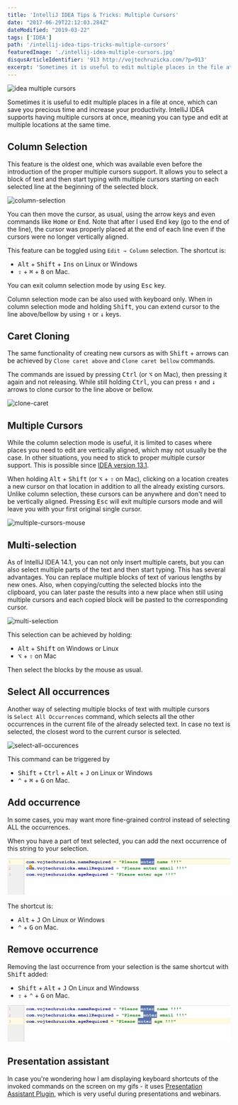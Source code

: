 ```yaml
---
title: 'IntelliJ IDEA Tips & Tricks: Multiple Cursors'
date: "2017-06-29T22:12:03.284Z"
dateModified: "2019-03-22"
tags: ['IDEA']
path: '/intellij-idea-tips-tricks-multiple-cursors'
featuredImage: './intellij-idea-multiple-cursors.jpg'
disqusArticleIdentifier: '913 http://vojtechruzicka.com/?p=913'
excerpt: 'Sometimes it is useful to edit multiple places in the file at once, which can save you precious time and increase your productivity. IntelliJ IDEA supports having multiple cursors at once, meaning you can type and edit at multiple locations at the same time.'
---
```

![idea multiple cursors](./intellij-idea-multiple-cursors.jpg)

Sometimes it is useful to edit multiple places in a file at once, which can save you precious time and increase your productivity. IntelliJ IDEA supports having multiple cursors at once, meaning you can type and edit at multiple locations at the same time.

## Column Selection

This feature is the oldest one, which was available even before the introduction of the proper multiple cursors support. It allows you to select a block of text and then start typing with multiple cursors starting on each selected line at the beginning of the selected block.

![column-selection](./column-selection.gif)

You can then move the cursor, as usual, using the arrow keys and even commands like <kbd>Home</kbd> or <kbd>End</kbd>. Note that after I used <kbd>End</kbd> key (go to the end of the line), the cursor was properly placed at the end of each line even if the cursors were no longer vertically aligned.

This feature can be toggled using `Edit → Column` selection. The shortcut is:  
- <kbd>Alt</kbd> + <kbd>Shift</kbd> + <kbd>Ins</kbd> on Linux or Windows 
- <kbd>⇧</kbd> + <kbd>⌘</kbd> + <kbd>8</kbd> on Mac.

You can exit column selection mode by using <kbd>Esc</kbd> key.

Column selection mode can be also used with keyboard only. When in column selection mode and holding <kbd>Shift</kbd>, you can extend cursor to the line above/bellow by using <kbd>↑</kbd> or <kbd>↓</kbd> keys.

## Caret Cloning

The same functionality of creating new cursors as with <kbd>Shift</kbd> + arrows can be achieved by `Clone caret above` and `Clone caret bellow` commands.

The commands are issued by pressing <kbd>Ctrl</kbd> (or <kbd>⌥</kbd> on Mac), then pressing it again and not releasing. While still holding <kbd>Ctrl</kbd>, you can press <kbd>↑</kbd> and <kbd>↓</kbd> arrows to clone cursor to the line above or bellow.

![clone-caret](./clone-caret.gif)

## Multiple Cursors

While the column selection mode is useful, it is limited to cases where places you need to edit are vertically aligned, which may not usually be the case. In other situations, you need to stick to proper multiple cursor support. This is possible since [IDEA version 13.1](https://blog.jetbrains.com/idea/2014/03/intellij-idea-13-1-rc-introduces-sublime-text-style-multiple-selections/).

When holding <kbd>Alt</kbd> + <kbd>Shift</kbd> (or <kbd>⌥</kbd> + <kbd>⇧</kbd> on Mac), clicking on a location creates a new cursor on that location in addition to all the already existing cursors. Unlike column selection, these cursors can be anywhere and don't need to be vertically aligned. Pressing <kbd>Esc</kbd> will exit multiple cursors mode and will leave you with your first original single cursor.

![multiple-cursors-mouse](./multiple-cursors-mouse.gif)

## Multi-selection

As of IntelliJ IDEA 14.1, you can not only insert multiple carets, but you can also select multiple parts of the text and then start typing. This has several advantages. You can replace multiple blocks of text of various lengths by new ones. Also, when copying/cutting the selected blocks into the clipboard, you can later paste the results into a new place when still using multiple cursors and each copied block will be pasted to the corresponding cursor.

![multi-selection](./multi-selection.gif)

This selection can be achieved by holding:

 - <kbd>Alt</kbd> + <kbd>Shift</kbd> on Windows or Linux 
 - <kbd>⌥</kbd> + <kbd>⇧</kbd> on Mac
 
Then select the blocks by the mouse as usual. 

## Select All occurrences

Another way of selecting multiple blocks of text with multiple cursors is `Select All Occurrences` command, which selects all the other occurrences in the current file of the already selected text. In case no text is selected, the closest word to the current cursor is selected.

![select-all-occurences](./select-all-occurences.gif)

This command can be triggered by 
- <kbd>Shift</kbd> + <kbd>Ctrl</kbd> + <kbd>Alt</kbd> + <kbd>J</kbd> on Linux or Windows
- <kbd>⌃</kbd> + <kbd>⌘</kbd> + <kbd>G</kbd> on Mac.


## Add occurrence
In some cases, you may want more fine-grained control instead of selecting ALL the occurrences.

When you have a part of text selected, you can add the next occurrence of this string to your selection.
 
![Add occurence](./add-occurrence.gif)   

The shortcut is:
- <kbd>Alt</kbd> + <kbd>J</kbd> On Linux or Windows
- <kbd>⌃</kbd> + <kbd>G</kbd> on Mac.


## Remove occurrence
Removing the last occurrence from your selection is the same shortcut with <kbd>Shift</kbd> added:
- <kbd>Shift</kbd> + <kbd>Alt</kbd> + <kbd>J</kbd> On Linux and Windowss
- <kbd>⇧</kbd> + <kbd>⌃</kbd> + <kbd>G</kbd> on Mac. 

![Remove occurence](./remove-occurrence.gif)  

## Presentation assistant
In case you're wondering how I am displaying keyboard shortcuts of the invoked commands on the screen on my gifs - it uses [Presentation Assistant Plugin](https://www.vojtechruzicka.com/intellij-idea-tips-tricks-presentations/), which is very useful during presentations and webinars.    